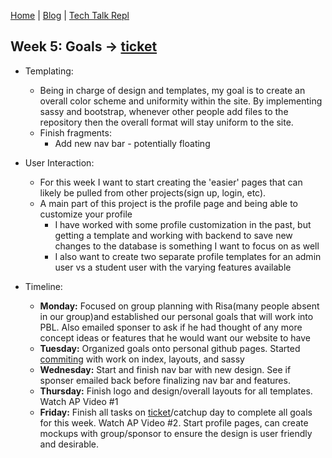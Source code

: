 [Home](https://avabrooks.github.io/avarepository/) | [Blog](https://avabrooks.github.io/avarepository/blog) | [Tech Talk Repl](https://replit.com/@avabrooks/Tri-3-TT#README.md)

## Week 5: Goals -> [ticket](https://github.com/avabrooks/swagketo/issues/4)

* Templating:
   * Being in charge of design and templates, my goal is to create an overall color scheme and uniformity within the site. By implementing sassy and bootstrap, whenever other people add files to the repository then the overall format will stay uniform to the site.
   * Finish fragments:
     * Add new nav bar - potentially floating 
 * User Interaction:
   * For this week I want to start creating the 'easier' pages that can likely be pulled from other projects(sign up, login, etc).
   * A main part of this project is the profile page and being able to customize your profile
     * I have worked with some profile customization in the past, but getting a template and working with backend to save new changes to the database is something I want to focus on as well
     * I also want to create two separate profile templates for an admin user vs a student user with the varying features available


* Timeline:
  * **Monday:**
     Focused on group planning with Risa(many people absent in our group)and established our personal goals that will work into PBL. Also emailed sponser to ask if he had thought of any more concept ideas or features that he would want our website to have
  * **Tuesday:**
     Organized goals onto personal github pages. Started [commiting](https://github.com/avabrooks/swagketo/commits/master) with work on index, layouts, and sassy
  * **Wednesday:**
     Start and finish nav bar with new design. See if sponser emailed back before finalizing nav bar and features. 
  * **Thursday:**
     Finish logo and design/overall layouts for all templates. Watch AP Video #1
  * **Friday:**
     Finish all tasks on [ticket](https://github.com/avabrooks/swagketo/issues/4)/catchup day to complete all goals for this week. Watch AP Video #2. Start profile pages, can create mockups with group/sponsor to ensure the design is user friendly and desirable. 
